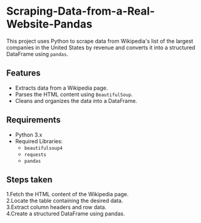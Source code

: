 # Scraping-Data-from-a-Real-Website-Pandas
This project uses Python to scrape data from Wikipedia's list of the largest companies in the United States by revenue and converts it into a structured DataFrame using `pandas`.
## Features
- Extracts data from a Wikipedia page.
- Parses the HTML content using `BeautifulSoup`.
- Cleans and organizes the data into a DataFrame.

## Requirements
- Python 3.x
- Required Libraries:
  - `beautifulsoup4`
  - `requests`
  - `pandas`
 
## Steps taken
1.Fetch the HTML content of the Wikipedia page. <br>
2.Locate the table containing the desired data. <br>
3.Extract column headers and row data. <br>
4.Create a structured DataFrame using pandas.  

